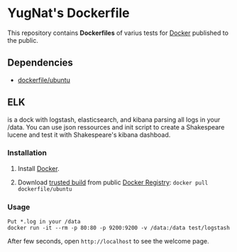 # YugNat's Dockerfile


This repository contains **Dockerfiles** of varius tests for [Docker](https://www.docker.io/) published to the public.


## Dependencies

* [dockerfile/ubuntu](http://dockerfile.github.io/#/ubuntu)


## ELK

is a dock with logstash, elasticsearch, and kibana parsing all logs in your /data.
You can use json ressources and init script to create a Shakespeare lucene and test it with Shakespeare's kibana dashboad.

### Installation

1. Install [Docker](https://www.docker.io/).

2. Download [trusted build](https://index.docker.io/u/dockerfile/ubuntu/) from public [Docker Registry](https://index.docker.io/): `docker pull dockerfile/ubuntu`


### Usage

    Put *.log in your /data
    docker run -it --rm -p 80:80 -p 9200:9200 -v /data:/data test/logstash
  After few seconds, open `http://localhost` to see the welcome page.
